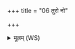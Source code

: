 +++
title = "06 तुरो नो"

+++
<details><summary>मूलम् (WS)</summary>

तुरो नो अतुरो भव सं धीभिर्धीयतामयम् ।  
सं पृथिव्या समग्निना सं सूर्यस्य रश्मिभिः सं देवानामयिस्व ॥ ७ ॥
</details>